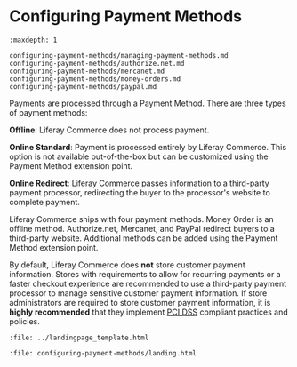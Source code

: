 # Configuring Payment Methods

```{toctree}
:maxdepth: 1

configuring-payment-methods/managing-payment-methods.md
configuring-payment-methods/authorize.net.md
configuring-payment-methods/mercanet.md
configuring-payment-methods/money-orders.md
configuring-payment-methods/paypal.md
```

Payments are processed through a Payment Method. There are three types of payment methods:

**Offline**: Liferay Commerce does not process payment.

**Online Standard**: Payment is processed entirely by Liferay Commerce. This option is not available out-of-the-box but can be customized using the Payment Method extension point.

**Online Redirect**: Liferay Commerce passes information to a third-party payment processor, redirecting the buyer to the processor's website to complete payment.

Liferay Commerce ships with four payment methods. Money Order is an offline method. Authorize.net, Mercanet, and PayPal redirect buyers to a third-party website. Additional methods can be added using the Payment Method extension point.

By default, Liferay Commerce does **not** store customer payment information. Stores with requirements to allow for recurring payments or a faster checkout experience are recommended to use a third-party payment processor to manage sensitive customer payment information. If store administrators are required to store customer payment information, it is **highly recommended** that they implement [PCI DSS](https://www.pcisecuritystandards.org/) compliant practices and policies.

```{raw} html
:file: ../landingpage_template.html
```

```{raw} html
:file: configuring-payment-methods/landing.html
```
